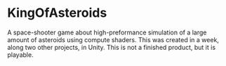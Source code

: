 # KingOfAsteroids
A space-shooter game about high-preformance simulation of a large amount of asteroids using compute shaders.
This was created in a week, along two other projects, in Unity. This is not a finished product, but it is playable.
